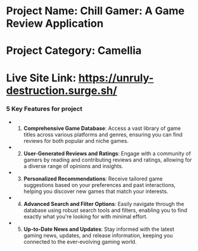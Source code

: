 


# Project Name: Chill Gamer: A Game Review Application
# Project Category: Camellia
# Live Site Link: https://unruly-destruction.surge.sh/






### 5 Key Features for project

- 1. **Comprehensive Game Database**: Access a vast library of game titles across various platforms and genres, ensuring you can find reviews for both popular and niche games.

- 2. **User-Generated Reviews and Ratings**: Engage with a community of gamers by reading and contributing reviews and ratings, allowing for a diverse range of opinions and insights.

- 3. **Personalized Recommendations**: Receive tailored game suggestions based on your preferences and past interactions, helping you discover new games that match your interests.

- 4. **Advanced Search and Filter Options**: Easily navigate through the database using robust search tools and filters, enabling you to find exactly what you're looking for with minimal effort.

- 5. **Up-to-Date News and Updates**: Stay informed with the latest gaming news, updates, and release information, keeping you connected to the ever-evolving gaming world.
